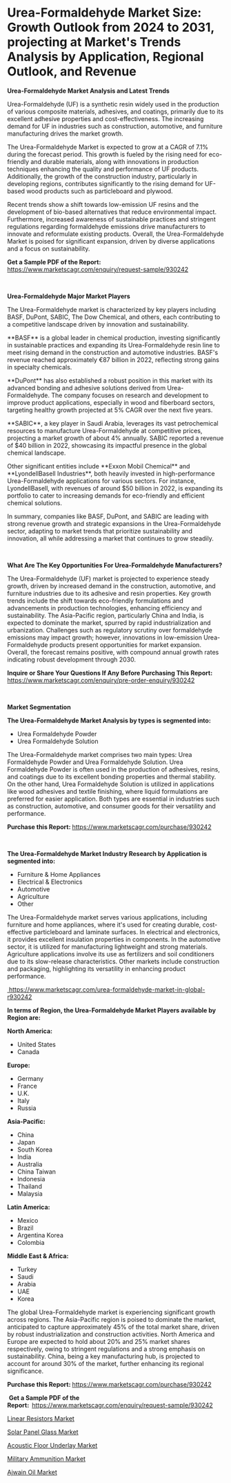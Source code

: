 <p><h1>Urea-Formaldehyde Market Size: Growth Outlook from 2024 to 2031, projecting at Market's Trends Analysis by Application, Regional Outlook, and Revenue</h1></p><p><strong>Urea-Formaldehyde Market Analysis and Latest Trends</strong></p>
<p><p>Urea-Formaldehyde (UF) is a synthetic resin widely used in the production of various composite materials, adhesives, and coatings, primarily due to its excellent adhesive properties and cost-effectiveness. The increasing demand for UF in industries such as construction, automotive, and furniture manufacturing drives the market growth.</p><p>The Urea-Formaldehyde Market is expected to grow at a CAGR of 7.1% during the forecast period. This growth is fueled by the rising need for eco-friendly and durable materials, along with innovations in production techniques enhancing the quality and performance of UF products. Additionally, the growth of the construction industry, particularly in developing regions, contributes significantly to the rising demand for UF-based wood products such as particleboard and plywood.</p><p>Recent trends show a shift towards low-emission UF resins and the development of bio-based alternatives that reduce environmental impact. Furthermore, increased awareness of sustainable practices and stringent regulations regarding formaldehyde emissions drive manufacturers to innovate and reformulate existing products. Overall, the Urea-Formaldehyde Market is poised for significant expansion, driven by diverse applications and a focus on sustainability.</p></p>
<p><strong>Get a Sample PDF of the Report:&nbsp;</strong> <a href="https://www.marketscagr.com/enquiry/request-sample/930242?utm_campaign=1197&utm_medium=2&utm_source=Github&utm_content=ia&utm_term=03122024&utm_id=urea-formaldehyde">https://www.marketscagr.com/enquiry/request-sample/930242</a></p>
<p>&nbsp;</p>
<p><strong>Urea-Formaldehyde Major Market Players</strong></p>
<p><p>The Urea-Formaldehyde market is characterized by key players including BASF, DuPont, SABIC, The Dow Chemical, and others, each contributing to a competitive landscape driven by innovation and sustainability. </p><p>**BASF** is a global leader in chemical production, investing significantly in sustainable practices and expanding its Urea-Formaldehyde resin line to meet rising demand in the construction and automotive industries. BASF's revenue reached approximately €87 billion in 2022, reflecting strong gains in specialty chemicals.</p><p>**DuPont** has also established a robust position in this market with its advanced bonding and adhesive solutions derived from Urea-Formaldehyde. The company focuses on research and development to improve product applications, especially in wood and fiberboard sectors, targeting healthy growth projected at 5% CAGR over the next five years.</p><p>**SABIC**, a key player in Saudi Arabia, leverages its vast petrochemical resources to manufacture Urea-Formaldehyde at competitive prices, projecting a market growth of about 4% annually. SABIC reported a revenue of $40 billion in 2022, showcasing its impactful presence in the global chemical landscape.</p><p>Other significant entities include **Exxon Mobil Chemical** and **LyondellBasell Industries**, both heavily invested in high-performance Urea-Formaldehyde applications for various sectors. For instance, LyondellBasell, with revenues of around $50 billion in 2022, is expanding its portfolio to cater to increasing demands for eco-friendly and efficient chemical solutions.</p><p>In summary, companies like BASF, DuPont, and SABIC are leading with strong revenue growth and strategic expansions in the Urea-Formaldehyde sector, adapting to market trends that prioritize sustainability and innovation, all while addressing a market that continues to grow steadily.</p></p>
<p>&nbsp;</p>
<p><strong>What Are The Key Opportunities For Urea-Formaldehyde Manufacturers?</strong></p>
<p><p>The Urea-Formaldehyde (UF) market is projected to experience steady growth, driven by increased demand in the construction, automotive, and furniture industries due to its adhesive and resin properties. Key growth trends include the shift towards eco-friendly formulations and advancements in production technologies, enhancing efficiency and sustainability. The Asia-Pacific region, particularly China and India, is expected to dominate the market, spurred by rapid industrialization and urbanization. Challenges such as regulatory scrutiny over formaldehyde emissions may impact growth; however, innovations in low-emission Urea-Formaldehyde products present opportunities for market expansion. Overall, the forecast remains positive, with compound annual growth rates indicating robust development through 2030.</p></p>
<p><strong>Inquire or Share Your Questions If Any Before Purchasing This Report:</strong> <a href="https://www.marketscagr.com/enquiry/pre-order-enquiry/930242?utm_campaign=1197&utm_medium=2&utm_source=Github&utm_content=ia&utm_term=03122024&utm_id=urea-formaldehyde">https://www.marketscagr.com/enquiry/pre-order-enquiry/930242</a></p>
<p>&nbsp;</p>
<p><strong>Market Segmentation</strong></p>
<p><strong>The Urea-Formaldehyde Market Analysis by types is segmented into:</strong></p>
<p><ul><li>Urea Formaldehyde Powder</li><li>Urea Formaldehyde Solution</li></ul></p>
<p><p>The Urea-Formaldehyde market comprises two main types: Urea Formaldehyde Powder and Urea Formaldehyde Solution. Urea Formaldehyde Powder is often used in the production of adhesives, resins, and coatings due to its excellent bonding properties and thermal stability. On the other hand, Urea Formaldehyde Solution is utilized in applications like wood adhesives and textile finishing, where liquid formulations are preferred for easier application. Both types are essential in industries such as construction, automotive, and consumer goods for their versatility and performance.</p></p>
<p><strong>Purchase this Report:&nbsp;</strong><a href="https://www.marketscagr.com/purchase/930242?utm_campaign=1197&utm_medium=2&utm_source=Github&utm_content=ia&utm_term=03122024&utm_id=urea-formaldehyde">https://www.marketscagr.com/purchase/930242</a></p>
<p>&nbsp;</p>
<p><strong>The Urea-Formaldehyde Market Industry Research by Application is segmented into:</strong></p>
<p><ul><li>Furniture & Home Appliances</li><li>Electrical & Electronics</li><li>Automotive</li><li>Agriculture</li><li>Other</li></ul></p>
<p><p>The Urea-Formaldehyde market serves various applications, including furniture and home appliances, where it's used for creating durable, cost-effective particleboard and laminate surfaces. In electrical and electronics, it provides excellent insulation properties in components. In the automotive sector, it is utilized for manufacturing lightweight and strong materials. Agriculture applications involve its use as fertilizers and soil conditioners due to its slow-release characteristics. Other markets include construction and packaging, highlighting its versatility in enhancing product performance.</p></p>
<p><a href="https://www.marketscagr.com/urea-formaldehyde-market-in-global-r930242?utm_campaign=1197&utm_medium=2&utm_source=Github&utm_content=ia&utm_term=03122024&utm_id=urea-formaldehyde">&nbsp;https://www.marketscagr.com/urea-formaldehyde-market-in-global-r930242</a></p>
<p><strong>In terms of Region, the Urea-Formaldehyde Market Players available by Region are:</strong></p>
<p>
    <p> <strong> North America: </strong>
        <ul>
            <li>United States</li>
            <li>Canada</li>
        </ul>
        </p> 
    <p> <strong> Europe: </strong>
        <ul>
            <li>Germany</li>
            <li>France</li>
            <li>U.K.</li>
            <li>Italy</li>
            <li>Russia</li>
        </ul>
        </p> 
    <p> <strong> Asia-Pacific: </strong>
        <ul>
            <li>China</li>
            <li>Japan</li>
            <li>South Korea</li>
            <li>India</li>
            <li>Australia</li>
            <li>China Taiwan</li>
            <li>Indonesia</li>
            <li>Thailand</li>
            <li>Malaysia</li>
        </ul>
        </p> 
    <p> <strong> Latin America: </strong>
        <ul>
            <li>Mexico</li>
            <li>Brazil</li>
            <li>Argentina Korea</li>
            <li>Colombia</li>
        </ul>
        </p> 
    <p> <strong> Middle East & Africa: </strong>
        <ul>
            <li>Turkey</li>
            <li>Saudi</li>
            <li>Arabia</li>
            <li>UAE</li>
            <li>Korea</li>
        </ul>
    </p>
    </p>
<p><p>The global Urea-Formaldehyde market is experiencing significant growth across regions. The Asia-Pacific region is poised to dominate the market, anticipated to capture approximately 45% of the total market share, driven by robust industrialization and construction activities. North America and Europe are expected to hold about 20% and 25% market shares respectively, owing to stringent regulations and a strong emphasis on sustainability. China, being a key manufacturing hub, is projected to account for around 30% of the market, further enhancing its regional significance.</p></p>
<p><strong>Purchase this Report: </strong><a href="https://www.marketscagr.com/purchase/930242?utm_campaign=1197&utm_medium=2&utm_source=Github&utm_content=ia&utm_term=03122024&utm_id=urea-formaldehyde">https://www.marketscagr.com/purchase/930242</a></p>
<p>&nbsp;<strong>Get a Sample PDF of the Report:&nbsp;&nbsp;</strong><a href="https://www.marketscagr.com/enquiry/request-sample/930242?utm_campaign=1197&utm_medium=2&utm_source=Github&utm_content=ia&utm_term=03122024&utm_id=urea-formaldehyde">https://www.marketscagr.com/enquiry/request-sample/930242</a></p>
<p><strong></strong></p>
<p><p><a href="https://issuu.com/reportprime-2/docs/linear-resistors-market-size-2030.pptx?utm_campaign=1197&utm_medium=2&utm_source=Github&utm_content=ia&utm_term=03122024&utm_id=urea-formaldehyde">Linear Resistors Market</a></p><p><a href="https://www.linkedin.com/pulse/detailed-market-study-global-solar-panel-glass-industry-pw60e?utm_campaign=1197&utm_medium=2&utm_source=Github&utm_content=ia&utm_term=03122024&utm_id=urea-formaldehyde">Solar Panel Glass Market</a></p><p><a href="https://www.linkedin.com/pulse/acoustic-floor-underlay-market-size-growing-cagr-98-forecast-b4mxe?utm_campaign=1197&utm_medium=2&utm_source=Github&utm_content=ia&utm_term=03122024&utm_id=urea-formaldehyde">Acoustic Floor Underlay Market</a></p><p><a href="https://issuu.com/reportprime-2/docs/military-ammunition-market-size-2030.pptx?utm_campaign=1197&utm_medium=2&utm_source=Github&utm_content=ia&utm_term=03122024&utm_id=urea-formaldehyde">Military Ammunition Market</a></p><p><a href="https://www.linkedin.com/pulse/global-ajwain-oil-market-trends-insights-growth-opportunities-ovfhe?utm_campaign=1197&utm_medium=2&utm_source=Github&utm_content=ia&utm_term=03122024&utm_id=urea-formaldehyde">Ajwain Oil Market</a></p></p>